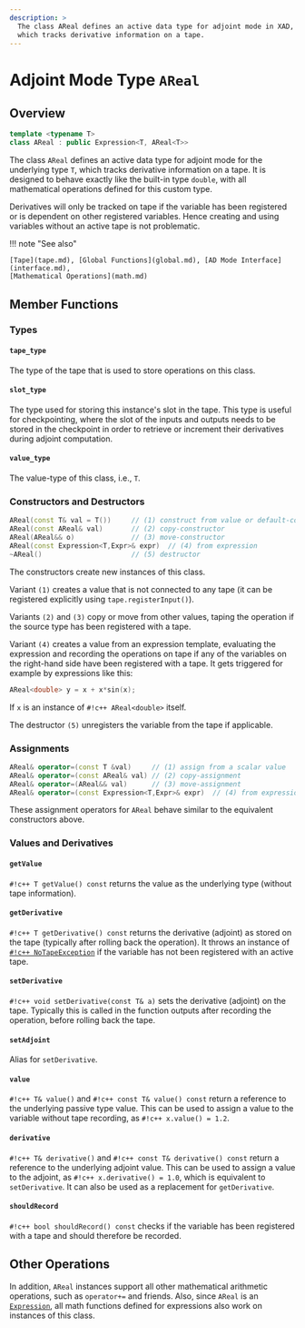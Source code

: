 ```yaml
---
description: >
  The class AReal defines an active data type for adjoint mode in XAD, 
  which tracks derivative information on a tape.
---
```


# Adjoint Mode Type `AReal`

## Overview

```c++
template <typename T>
class AReal : public Expression<T, AReal<T>>
```

The class `AReal` defines an active data type for adjoint mode for the underlying type `T`,
which tracks derivative information on a tape.
It is designed to behave exactly like the built-in type `double`,
with all mathematical operations defined for this custom type.

Derivatives will only be tracked on tape if the variable has been registered
or is dependent on other registered variables.
Hence creating and using variables without an active tape is not problematic.

!!! note "See also"

    [Tape](tape.md), [Global Functions](global.md), [AD Mode Interface](interface.md),
    [Mathematical Operations](math.md)

## Member Functions

### Types

#### `tape_type`

The type of the tape that is used to store operations on this class.

#### `slot_type`

The type used for storing this instance's slot in the tape.
This type is useful for checkpointing, where the slot of the inputs and
outputs needs to be stored in the checkpoint in order to retrieve or
increment their derivatives during adjoint computation.

#### `value_type`

The value-type of this class, i.e., `T`.

### Constructors and Destructors

```c++
AReal(const T& val = T())     // (1) construct from value or default-construct
AReal(const AReal& val)       // (2) copy-constructor
AReal(AReal&& o)              // (3) move-constructor
AReal(const Expression<T,Expr>& expr)  // (4) from expression
~AReal()                      // (5) destructor
```

The constructors create new instances of this class.

Variant `(1)` creates a value that is not connected to any tape (it can be registered
explicitly using `tape.registerInput()`).

Variants `(2)` and `(3)` copy or move from other values, taping the operation
if the source type has been registered with a tape.

Variant `(4)` creates a value from an expression template, evaluating the expression
and recording the operations on tape if any of the variables on the right-hand side
have been registered with a tape. It gets triggered for example by expressions like this:

```c++
AReal<double> y = x + x*sin(x);
```

If `x` is an instance of `#!c++ AReal<double>` itself.

The destructor `(5)` unregisters the variable from the tape if applicable.

### Assignments

```c++
AReal& operator=(const T &val)     // (1) assign from a scalar value
AReal& operator=(const AReal& val) // (2) copy-assignment
AReal& operator=(AReal&& val)      // (3) move-assignment
AReal& operator=(const Expression<T,Expr>& expr)  // (4) from expression
```

These assignment operators for `AReal` behave similar to the equivalent
constructors above.

### Values and Derivatives

#### `getValue`

`#!c++ T getValue() const` returns the value as the underlying type (without tape information).

#### `getDerivative`

`#!c++ T getDerivative() const` returns the derivative (adjoint) as stored on the
tape (typically after rolling back the operation).
It throws an instance of [`#!c++ NoTapeException`](exceptions.md) if the variable
has not been registered with an active tape.

#### `setDerivative`

`#!c++ void setDerivative(const T& a)` sets the derivative (adjoint) on the tape.
Typically this is called in the function outputs after recording the operation,
before rolling back the tape.

#### `setAdjoint`

Alias for `setDerivative`.

#### `value`

`#!c++ T& value()` and `#!c++ const T& value() const` return a reference to the underlying
passive type value.
This can be used to assign a value to the variable without tape recording, as `#!c++ x.value() = 1.2`.

#### `derivative`

`#!c++ T& derivative()` and `#!c++ const T& derivative() const` return a reference to the underlying adjoint value.
This can be used to assign a value to the adjoint, as `#!c++ x.derivative() = 1.0`,
which is equivalent to `setDerivative`.
It can also be used as a replacement for `getDerivative`.

#### `shouldRecord`

`#!c++ bool shouldRecord() const` checks if the variable has been registered with a tape and should therefore
be recorded.

## Other Operations

In addition, `AReal` instances support all other mathematical arithmetic operations,
such as `operator+=` and friends.
Also, since `AReal` is an [`Expression`](expressions.md),
all math functions defined for expressions also work on instances of this class.
